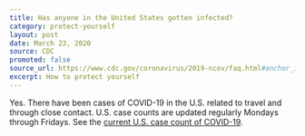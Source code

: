 ```yaml
---
title: Has anyone in the United States gotten infected?
category: protect-yourself
layout: post
date: March 23, 2020
source: CDC
promoted: false
source_url: https://www.cdc.gov/coronavirus/2019-ncov/faq.html#anchor_1584386949645
excerpt: How to protect yourself
---
```


Yes. There have been cases of COVID-19 in the U.S. related to travel and through close contact. U.S. case counts are updated regularly Mondays through Fridays. See the [current U.S. case count of COVID-19](https://www.cdc.gov/coronavirus/2019-ncov/cases-updates/cases-in-us.html).